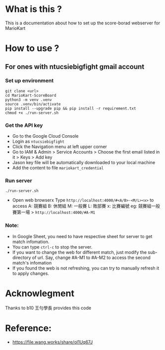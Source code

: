 # What is this ?
This is a documentation about how to set up the score-borad webserver for MarioKart
# How to use ?
## For ones with ntucsiebigfight gmail account
### Set up environment
```bash=
git clone <url>
cd MarioKart-ScoreBoard
python3 -m venv .venv
source .venv/bin/activate
pip install --upgrade pip && pip install -r requirement.txt
chmod +x ./run-server.sh
```
### Get the API key

- Go to the Google Cloud Console
- Login as `ntucsiebigfight`
- Click the Navigation menu at left upper corner
- Go to IAM & Admin > Service Accounts > Choose the first email listed in it > Keys > Add key
- Jason key file will be automatically downloaded to your local machine
- Add the content to file `mariokart_credential`

### Run server
```
./run-server.sh
```
- Open web browserx
Type `http://localhost:4000/#<A/B>-<M/L><x>` to access 
A: 競賽組
B: 休閒組
M: 一般賽
L: 敗部賽
x: 比賽編號
eg: 競賽組一般賽第一場 > `http://localhost:4000/#A-M1`
### Note: 
- In Google Sheet, you need to have respective sheet for server to get match infomation.
- You can type `ctrl-c` to stop the server.
- If you want to change the web for different match, just modify the sub-directory of url. Say, change #A-M1 to #A-M2 to access the second match's infomation
- If you found the web is not refreshing, you can try to manually refresh it to apply changes.
# Acknowlegment
Thanks to b10 王勻學長 provides this code
# Reference:
- https://file.wang.works/share/ol1Uq67J